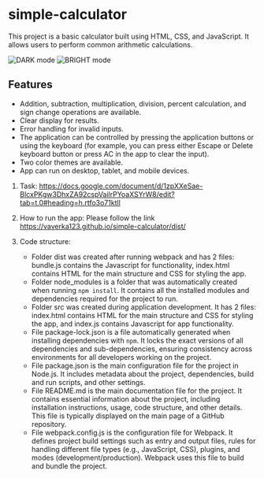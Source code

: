 # simple-calculator

This project is a basic calculator built using HTML, CSS, and JavaScript.
It allows users to perform common arithmetic calculations.

![DARK mode](https://github.com/user-attachments/assets/d122c987-e66d-4c72-b849-1d06b4192933)
![BRIGHT mode](https://github.com/user-attachments/assets/7f89db00-f654-477e-9aa6-9010ad18df0e)

## Features

- Addition, subtraction, multiplication, division, percent calculation, and sign change operations are available.
- Clear display for results.
- Error handling for invalid inputs.
- The application can be controlled by pressing the application buttons or using the keyboard (for example, you can press either Escape or Delete keyboard button or press AC in the app to clear the input).
- Two color themes are available.
- App can run on desktop, tablet, and mobile devices.

1. Task: https://docs.google.com/document/d/1zpXXeSae-BlcxPKgw3DhxZA92cspVailrPYoaXSYrW8/edit?tab=t.0#heading=h.rtfo3o71ktll

2. How to run the app:
   Please follow the link https://vaverka123.github.io/simple-calculator/dist/

3. Code structure:
   - Folder dist was created after running webpack and has 2 files: bundle.js contains the Javascript for functionality, index.html contains HTML for the main structure and CSS for styling the app.
   - Folder node_modules is a folder that was automatically created when running `npm install`. It contains all the installed modules and dependencies required for the project to run.
   - Folder src was created during application development. It has 2 files: index.html contains HTML for the main structure and CSS for styling the app, and index.js contains Javascript for app functionality.
   - File package-lock.json is a file automatically generated when installing dependencies with `npm`. It locks the exact versions of all dependencies and sub-dependencies, ensuring consistency across environments for all developers working on the project.
   - File package.json is the main configuration file for the project in Node.js. It includes metadata about the project, dependencies, build and run scripts, and other settings.
   - File README.md is the main documentation file for the project. It contains essential information about the project, including installation instructions, usage, code structure, and other details. This file is typically displayed on the main page of a GitHub repository.
   - File webpack.config.js is the configuration file for Webpack. It defines project build settings such as entry and output files, rules for handling different file types (e.g., JavaScript, CSS), plugins, and modes (development/production). Webpack uses this file to build and bundle the project.
